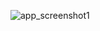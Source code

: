 
![app_screenshot1](https://github.com/user-attachments/assets/ec707754-494b-49ec-8941-154fd1b5b73e)
